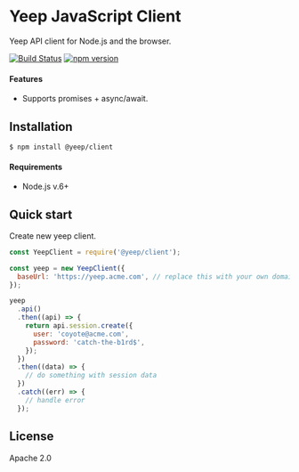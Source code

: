 # Yeep JavaScript Client

Yeep API client for Node.js and the browser.

[![Build Status](https://travis-ci.com/yeepio/js-client.svg?branch=master)](https://travis-ci.com/yeepio/js-client)
[![npm version](https://img.shields.io/npm/v/@yeep/client.svg?style=flat-square)](https://www.npmjs.com/package/@yeep/client)

#### Features

- Supports promises + async/await.

## Installation

```
$ npm install @yeep/client
```

#### Requirements

- Node.js v.6+

## Quick start

Create new yeep client.

```javascript
const YeepClient = require('@yeep/client');

const yeep = new YeepClient({
  baseUrl: 'https://yeep.acme.com', // replace this with your own domain
});

yeep
  .api()
  .then((api) => {
    return api.session.create({
      user: 'coyote@acme.com',
      password: 'catch-the-b1rd$',
    });
  })
  .then((data) => {
    // do something with session data
  })
  .catch((err) => {
    // handle error
  });
```

## License

Apache 2.0
